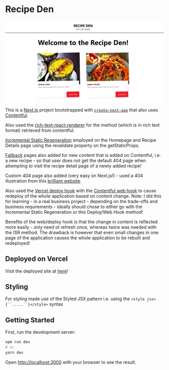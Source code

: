 # Recipe Den 

![Home page of the recipe den deployed website](Image.PNG?raw=true)

This is a [Next.js](https://nextjs.org/) project bootstrapped with [`create-next-app`](https://github.com/vercel/next.js/tree/canary/packages/create-next-app) that also uses [Contentful](https://www.contentful.com/).

Also used the [rich-text-react-renderer](https://www.npmjs.com/package/@contentful/rich-text-react-renderer) for the method (which is in rich text format) retrieved from contentful.

[Incremental Static Regeneration](https://vercel.com/docs/concepts/next.js/incremental-static-regeneration) employed on the Homepage and Recipe Details page using the revalidate property on the getStaticProps.

[Fallback](https://nextjs.org/docs/basic-features/data-fetching#fallback-true) pages also added for new content that is added on Contentful, i.e. a new recipe - so that user does not get the default 404 page when attempting to visit the recipe detail page of a newly added recipe!

Custom 404 page also added (very easy on Next.js!) - used a 404 illustration from this [brilliant website](https://www.kapwing.com/404-illustrations?ref=producthunt).

Also used the [Vercel deploy hook](https://vercel.com/docs/concepts/git/deploy-hooks) with the [Contentful web hook](https://www.contentful.com/developers/docs/concepts/webhooks/) to cause redeploy of the whole application based on content change. Note: I did this for learning - in a real business project - depending on the trade-offs and business requirements - ideally should chose to either go with the Incremental Static Regeneration or this Deploy/Web Hook method!

Benefits of the web/deploy hook is that the change in content is reflected more easily - only need ot refresh once, whereas twice was needed with the ISR method. The drawback is however that even small changes in one page of the application causes the whole application to be rebuilt and redeployed!

## Deployed on Vercel

Visit the deployed site at [here](https://recipe-den.vercel.app/)!

## Styling 

For styling made use of the Styled JSX pattern i.e. using the `<style jsx>{``.....``}</style>` syntax

## Getting Started

First, run the development server:

```bash
npm run dev
# or
yarn dev
```

Open [http://localhost:3000](http://localhost:3000) with your browser to see the result.



